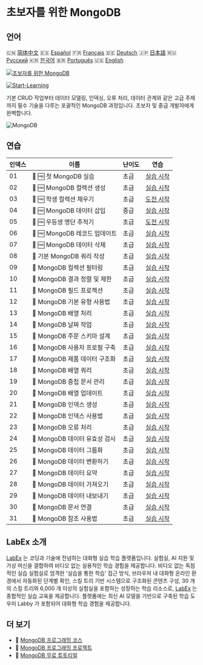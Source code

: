 # 초보자를 위한 MongoDB

## 언어

🇨🇳 [简体中文](README_zh.md) 🇪🇸 [Español](README_es.md) 🇫🇷 [Français](README_fr.md) 🇩🇪 [Deutsch](README_de.md) 🇯🇵 [日本語](README_ja.md) 🇷🇺 [Русский](README_ru.md) 🇰🇷 [한국어](README_ko.md) 🇧🇷 [Português](README_pt.md) 🇺🇸 [English](README.md) 

[![초보자를 위한 MongoDB](https://cover-creator.labex.io/mongodb-for-beginners.png?lang=ko)](https://labex.io/ko/courses/mongodb-for-beginners)

[![Start-Learning](https://img.shields.io/badge/Start-Learning-whitesmoke?style=for-the-badge)](https://labex.io/ko/courses/mongodb-for-beginners)

기본 CRUD 작업부터 데이터 모델링, 인덱싱, 오류 처리, 데이터 관계와 같은 고급 주제까지 필수 기술을 다루는 포괄적인 MongoDB 과정입니다. 초보자 및 중급 개발자에게 완벽합니다.

![MongoDB](https://img.shields.io/badge/MongoDB-whitesmoke?style=for-the-badge&logo=mongodb)


## 연습

|   인덱스 | 이름                           | 난이도   | 연습                                                                                                                                          |
|----------|--------------------------------|----------|-----------------------------------------------------------------------------------------------------------------------------------------------|
|       01 | 🧩 🆓 첫 MongoDB 실습          | 초급     | <a target='_blank' href='https://labex.io/ko/labs/mongodb-your-first-mongodb-lab-420660?course=mongodb-for-beginners'>실습 시작</a>           |
|       02 | 🧩 🆓 MongoDB 컬렉션 생성      | 초급     | <a target='_blank' href='https://labex.io/ko/labs/mongodb-create-mongodb-collection-420695?course=mongodb-for-beginners'>실습 시작</a>        |
|       03 | 🎯 🆓 학생 컬렉션 채우기       | 초급     | <a target='_blank' href='https://labex.io/ko/labs/mongodb-populate-the-students-collection-425481?course=mongodb-for-beginners'>도전 시작</a> |
|       04 | 🧩 🆓 MongoDB 데이터 삽입      | 중급     | <a target='_blank' href='https://labex.io/ko/labs/mongodb-insert-data-in-mongodb-420696?course=mongodb-for-beginners'>실습 시작</a>           |
|       05 | 🎯 🆓 우등생 명단 추적기       | 초급     | <a target='_blank' href='https://labex.io/ko/labs/mongodb-honor-roll-tracker-425476?course=mongodb-for-beginners'>도전 시작</a>               |
|       06 | 🧩 🆓 MongoDB 레코드 업데이트  | 초급     | <a target='_blank' href='https://labex.io/ko/labs/mongodb-update-mongodb-records-420823?course=mongodb-for-beginners'>실습 시작</a>           |
|       07 | 🧩 🆓 MongoDB 데이터 삭제      | 초급     | <a target='_blank' href='https://labex.io/ko/labs/mongodb-delete-mongodb-data-420822?course=mongodb-for-beginners'>실습 시작</a>              |
|       08 | 🧩  기본 MongoDB 쿼리 작성     | 초급     | <a target='_blank' href='https://labex.io/ko/labs/mongodb-write-basic-mongodb-queries-420824?course=mongodb-for-beginners'>실습 시작</a>      |
|       09 | 🧩  MongoDB 컬렉션 필터링      | 초급     | <a target='_blank' href='https://labex.io/ko/labs/mongodb-filter-mongodb-collections-421806?course=mongodb-for-beginners'>실습 시작</a>       |
|       10 | 🧩  MongoDB 결과 정렬 및 제한  | 초급     | <a target='_blank' href='https://labex.io/ko/labs/mongodb-sort-and-limit-mongodb-results-421807?course=mongodb-for-beginners'>실습 시작</a>   |
|       11 | 🧩  MongoDB 필드 프로젝션      | 초급     | <a target='_blank' href='https://labex.io/ko/labs/mongodb-project-mongodb-fields-422089?course=mongodb-for-beginners'>실습 시작</a>           |
|       12 | 🧩  MongoDB 기본 유형 사용법   | 초급     | <a target='_blank' href='https://labex.io/ko/labs/mongodb-use-mongodb-basic-types-422097?course=mongodb-for-beginners'>실습 시작</a>          |
|       13 | 🧩  MongoDB 배열 처리          | 초급     | <a target='_blank' href='https://labex.io/ko/labs/mongodb-handle-mongodb-arrays-422084?course=mongodb-for-beginners'>실습 시작</a>            |
|       14 | 🧩  MongoDB 날짜 작업          | 초급     | <a target='_blank' href='https://labex.io/ko/labs/mongodb-work-with-mongodb-dates-422101?course=mongodb-for-beginners'>실습 시작</a>          |
|       15 | 🧩  MongoDB 주문 스키마 설계   | 초급     | <a target='_blank' href='https://labex.io/ko/labs/mongodb-design-mongodb-order-schema-422080?course=mongodb-for-beginners'>실습 시작</a>      |
|       16 | 🧩  MongoDB 사용자 프로필 구축 | 초급     | <a target='_blank' href='https://labex.io/ko/labs/mongodb-build-mongodb-user-profiles-422077?course=mongodb-for-beginners'>실습 시작</a>      |
|       17 | 🧩  MongoDB 제품 데이터 구조화 | 초급     | <a target='_blank' href='https://labex.io/ko/labs/mongodb-structure-mongodb-product-data-422092?course=mongodb-for-beginners'>실습 시작</a>   |
|       18 | 🧩  MongoDB 배열 쿼리          | 초급     | <a target='_blank' href='https://labex.io/ko/labs/mongodb-query-mongodb-arrays-422090?course=mongodb-for-beginners'>실습 시작</a>             |
|       19 | 🧩  MongoDB 중첩 문서 관리     | 초급     | <a target='_blank' href='https://labex.io/ko/labs/mongodb-manage-mongodb-embedded-docs-422088?course=mongodb-for-beginners'>실습 시작</a>     |
|       20 | 🧩  MongoDB 배열 업데이트      | 초급     | <a target='_blank' href='https://labex.io/ko/labs/mongodb-update-mongodb-arrays-422095?course=mongodb-for-beginners'>실습 시작</a>            |
|       21 | 🧩  MongoDB 인덱스 생성        | 초급     | <a target='_blank' href='https://labex.io/ko/labs/mongodb-create-mongodb-indexes-422078?course=mongodb-for-beginners'>실습 시작</a>           |
|       22 | 🧩  MongoDB 인덱스 사용법      | 초급     | <a target='_blank' href='https://labex.io/ko/labs/mongodb-use-mongodb-indexes-422098?course=mongodb-for-beginners'>실습 시작</a>              |
|       23 | 🧩  MongoDB 오류 처리          | 초급     | <a target='_blank' href='https://labex.io/ko/labs/mongodb-handle-mongodb-errors-422085?course=mongodb-for-beginners'>실습 시작</a>            |
|       24 | 🧩  MongoDB 데이터 유효성 검사 | 초급     | <a target='_blank' href='https://labex.io/ko/labs/mongodb-validate-mongodb-data-422100?course=mongodb-for-beginners'>실습 시작</a>            |
|       25 | 🧩  MongoDB 데이터 그룹화      | 초급     | <a target='_blank' href='https://labex.io/ko/labs/mongodb-group-mongodb-data-422083?course=mongodb-for-beginners'>실습 시작</a>               |
|       26 | 🧩  MongoDB 데이터 변환하기    | 초급     | <a target='_blank' href='https://labex.io/ko/labs/mongodb-transform-mongodb-data-422094?course=mongodb-for-beginners'>실습 시작</a>           |
|       27 | 🧩  MongoDB 데이터 요약        | 초급     | <a target='_blank' href='https://labex.io/ko/labs/mongodb-summarize-mongodb-data-422093?course=mongodb-for-beginners'>실습 시작</a>           |
|       28 | 🧩  MongoDB 데이터 가져오기    | 초급     | <a target='_blank' href='https://labex.io/ko/labs/mongodb-import-mongodb-data-422086?course=mongodb-for-beginners'>실습 시작</a>              |
|       29 | 🧩  MongoDB 데이터 내보내기    | 초급     | <a target='_blank' href='https://labex.io/ko/labs/mongodb-export-mongodb-data-422081?course=mongodb-for-beginners'>실습 시작</a>              |
|       30 | 🧩  MongoDB 문서 연결          | 초급     | <a target='_blank' href='https://labex.io/ko/labs/mongodb-link-mongodb-documents-422087?course=mongodb-for-beginners'>실습 시작</a>           |
|       31 | 🧩  MongoDB 참조 사용법        | 초급     | <a target='_blank' href='https://labex.io/ko/labs/mongodb-use-mongodb-references-422099?course=mongodb-for-beginners'>실습 시작</a>           |

## LabEx 소개

[LabEx](https://labex.io) 는 코딩과 기술에 전념하는 대화형 실습 학습 플랫폼입니다. 실험실, AI 지원 및 가상 머신을 결합하여 비디오 없는 실용적인 학습 경험을 제공합니다. 비디오 없는 독점적인 실습 실험실로 엄격한 '실습을 통한 학습' 접근 방식, 브라우저 내 대화형 온라인 환경에서 자동화된 단계별 확인, 스킬 트리 기반 시스템으로 구조화된 콘텐츠 구성, 30 개의 스킬 트리와 6,000 개 이상의 실험실을 포함하는 성장하는 학습 리소스로, [LabEx](https://labex.io) 는 종합적인 실습 교육을 제공합니다. 플랫폼에는 최신 AI 모델을 기반으로 구축된 학습 도우미 Labby 가 포함되어 대화형 학습 경험을 제공합니다.

## 더 보기

- 🔗 [MongoDB 프로그래밍 코스](https://github.com/labex-labs/awesome-programming-courses)
- 🔗 [MongoDB 프로그래밍 프로젝트](https://github.com/labex-labs/awesome-programming-projects)
- 🔗 [MongoDB 무료 튜토리얼](https://github.com/labex-labs/mongodb-free-tutorials)

